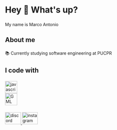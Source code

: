 <h1 align="left">Hey 👋 What's up?</h1>

###

<p align="left">My name is Marco Antonio</p>

###

<h2 align="left">About me</h2>

###

<p align="left">📚 Currently studying software engineering at PUCPR</p>

###

<h2 align="left">I code with</h2>

###

<div align="left">
  <img src="https://cdn.jsdelivr.net/gh/devicons/devicon/icons/javascript/javascript-original.svg" height="40" alt="javascript logo"  />
</div>

<div align="left">
  <img src="https://www.svgrepo.com/show/373756/light-gamemaker2.svg" height="40" alt="GML logo"  />
</div>

###

<div align="left">
  <a href="https://discord.com/users/marcoaasb" target="_blank">
    <img src="https://raw.githubusercontent.com/maurodesouza/profile-readme-generator/master/src/assets/icons/social/discord/default.svg" width="52" height="40" alt="discord logo"  />
  </a>
  <a href="https://www.instagram.com/asb_marco/" target="_blank">
    <img src="https://raw.githubusercontent.com/maurodesouza/profile-readme-generator/master/src/assets/icons/social/instagram/default.svg" width="52" height="40" alt="instagram logo"  />
  </a>
</div>

###
